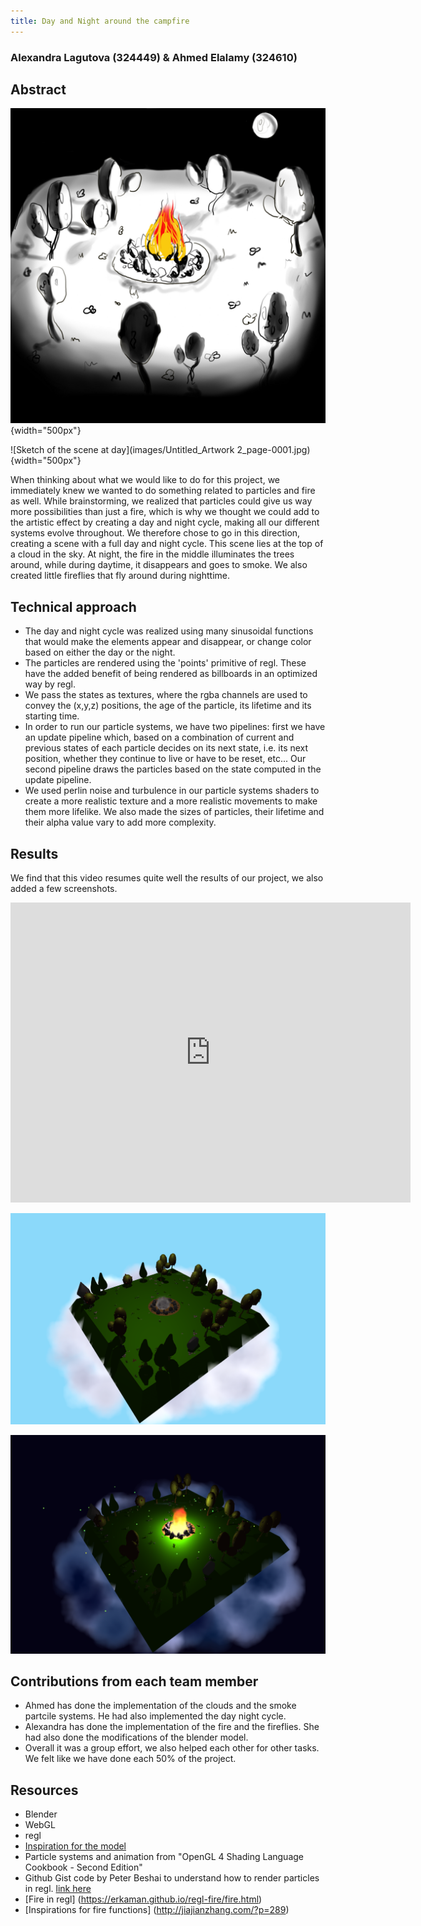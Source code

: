 ```yaml
---
title: Day and Night around the campfire
---
```

### Alexandra Lagutova (324449) & Ahmed Elalamy (324610)
## Abstract

![Sketch of the scene at night](images/Untitled_Artwork_page-0001.jpg){width="500px"}  

![Sketch of the scene at day](images/Untitled_Artwork 2_page-0001.jpg){width="500px"}  

When thinking about what we would like to do for this project, we immediately knew we wanted to do something related to particles and fire as well. While brainstorming, we realized that particles could give us way more possibilities than just a fire, which is why we thought we could add to the artistic effect by creating a day and night cycle, making all our different systems evolve throughout. We therefore chose to go in this direction, creating a scene with a full day and night cycle. This scene lies at the top of a cloud in the sky. At night, the fire in the middle illuminates the trees around, while during daytime, it disappears and goes to smoke. We also created little fireflies that fly around during nighttime.  

## Technical approach

- The day and night cycle was realized using many sinusoidal functions that would make the elements appear and disappear, or change color based on either the day or the night.  
- The particles are rendered using the 'points' primitive of regl. These have the added benefit of being rendered as billboards in an optimized way by regl.  
- We pass the states as textures, where the rgba channels are used to convey the (x,y,z) positions, the age of the particle, its lifetime and its starting time.
- In order to run our particle systems, we have two pipelines: first we have an update pipeline which, based on a combination of current and previous states of each particle decides on its next state, i.e. its next position, whether they continue to live or have to be reset, etc... Our second pipeline draws the particles based on the state computed in the update pipeline.  
- We used perlin noise and turbulence in our particle systems shaders to create a more realistic texture and a more realistic movements to make them more lifelike. We also made the sizes of particles, their lifetime and their alpha value vary to add more complexity. 

## Results

We find that this video resumes quite well the results of our project, we also added a few screenshots.

<iframe
    width="640"
    height="480"
    src="https://www.youtube.com/embed/BNaJHnsKTIg"
    frameborder="0"
    allowfullscreen
>
</iframe>

![Day rendering of our Project](images/Project_day.png)  

![Night rendering of our Project](images/Project_night.png)  


## Сontributions from each team member 
- Ahmed has done the implementation of the clouds and the smoke partcile systems. He had also implemented the day night cycle.
- Alexandra has done the implementation of the fire and the fireflies. She had also done the modifications of the blender model. 
- Overall it was a group effort, we also helped each other for other tasks. We felt like we have done each 50% of the project. 


## Resources
- Blender  
- WebGL  
- regl  
- [Inspiration for the model](https://sketchfab.com/3d-models/teacup-house-a9a4d881c4f6458394e4fe66fc575216#download)  
- Particle systems and animation from "OpenGL 4 Shading Language Cookbook - Second Edition"  
- Github Gist code by Peter Beshai to understand how to render particles in regl. [link here](https://gist.github.com/pbeshai/dbed2fdac94b44d3b4573624a37fa9db)  
- [Fire in regl] (https://erkaman.github.io/regl-fire/fire.html)  
- [Inspirations for fire functions] (http://jiajianzhang.com/?p=289)
